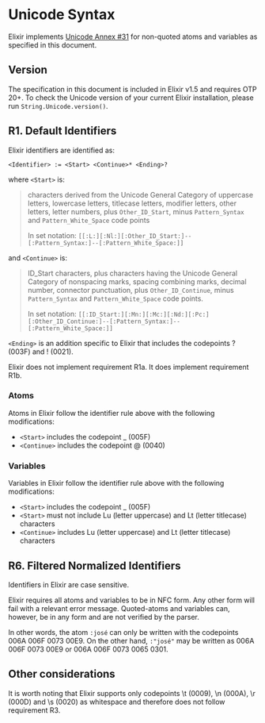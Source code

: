 # Unicode Syntax

Elixir implements [Unicode Annex #31](http://unicode.org/reports/tr31/) for non-quoted atoms and variables as specified in this document.

## Version

The specification in this document is included in Elixir v1.5 and requires OTP 20+. To check the Unicode version of your current Elixir installation, please run `String.Unicode.version()`.

## R1. Default Identifiers

Elixir identifiers are identified as:

    <Identifier> := <Start> <Continue>* <Ending>?

where `<Start>` is:

> characters derived from the Unicode General Category of uppercase letters, lowercase letters, titlecase letters, modifier letters, other letters, letter numbers, plus `Other_ID_Start`, minus `Pattern_Syntax` and `Pattern_White_Space` code points
>
> In set notation: `[[:L:][:Nl:][:Other_ID_Start:]--[:Pattern_Syntax:]--[:Pattern_White_Space:]]`

and `<Continue>` is:

> ID_Start characters, plus characters having the Unicode General Category of nonspacing marks, spacing combining marks, decimal number, connector punctuation, plus `Other_ID_Continue`, minus `Pattern_Syntax` and `Pattern_White_Space` code points.
>
> In set notation: `[[:ID_Start:][:Mn:][:Mc:][:Nd:][:Pc:][:Other_ID_Continue:]--[:Pattern_Syntax:]--[:Pattern_White_Space:]]`

`<Ending>` is an addition specific to Elixir that includes the codepoints ? (003F) and ! (0021).

Elixir does not implement requirement R1a. It does implement requirement R1b.

### Atoms

Atoms in Elixir follow the identifier rule above with the following modifications:

  * `<Start>` includes the codepoint _ (005F)
  * `<Continue>` includes the codepoint @ (0040)

### Variables

Variables in Elixir follow the identifier rule above with the following modifications:

  * `<Start>` includes the codepoint _ (005F)
  * `<Start>` must not include Lu (letter uppercase) and Lt (letter titlecase) characters
  * `<Continue>` includes Lu (letter uppercase) and Lt (letter titlecase) characters

## R6. Filtered Normalized Identifiers

Identifiers in Elixir are case sensitive.

Elixir requires all atoms and variables to be in NFC form. Any other form will fail with a relevant error message. Quoted-atoms and variables can, however, be in any form and are not verified by the parser.

In other words, the atom `:josé` can only be written with the codepoints 006A 006F 0073 00E9. On the other hand, `:"josé"` may be written as 006A 006F 0073 00E9 or 006A 006F 0073 0065 0301.

## Other considerations

It is worth noting that Elixir supports only codepoints \t (0009), \n (000A), \r (000D) and \s (0020) as whitespace and therefore does not follow requirement R3.
